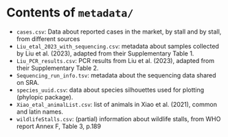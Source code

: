 # Contents of `metadata/`

-  `cases.csv`: Data about reported cases in the market, by stall and by stall, from different sources  
-  `Liu_etal_2023_with_sequencing.csv`: metadata about samples collected by Liu et al. (2023), adapted from their Supplementary Table 1.  
-  `Liu_PCR_results.csv`: PCR results from Liu et al. (2023), adapted from their Supplementary Table 2.  
-  `Sequencing_run_info.tsv`: metadata about the sequencing data shared on SRA.  
-  `species_uuid.csv`: data about species silhouettes used for plotting (phylopic package).   
-  `Xiao_etal_animalList.csv`: list of animals in Xiao et al. (2021), common and latin names.  
-  `wildlifeStalls.csv`: (partial) information about wildlife stalls, from WHO report Annex F, Table 3, p.189

